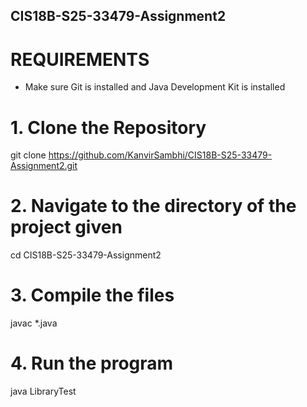 ## CIS18B-S25-33479-Assignment2

# REQUIREMENTS
- Make sure Git is installed and Java Development Kit is installed
# 1. Clone the Repository
git clone https://github.com/KanvirSambhi/CIS18B-S25-33479-Assignment2.git

# 2. Navigate to the directory of the project given
 cd CIS18B-S25-33479-Assignment2

 # 3. Compile the files
 javac *.java

 # 4. Run the program
 java LibraryTest

 
